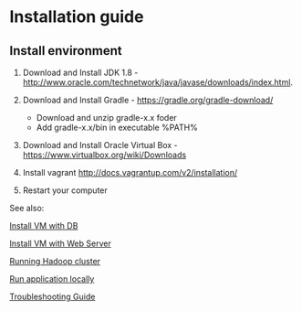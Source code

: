 # Installation guide

## Install environment
1. Download and Install JDK 1.8 - http://www.oracle.com/technetwork/java/javase/downloads/index.html.
2. Download and Install Gradle - https://gradle.org/gradle-download/

	* Download and unzip gradle-x.x foder
	* Add gradle-x.x/bin in executable %PATH%
3. Download and Install Oracle Virtual Box - https://www.virtualbox.org/wiki/Downloads
4. Install vagrant http://docs.vagrantup.com/v2/installation/
5. Restart your computer

See also:

[Install VM with DB](https://github.com/yegor86/my-cloud-drive/blob/master/docs/Database.md)

[Install VM with Web Server](https://github.com/yegor86/my-cloud-drive/blob/master/docs/WebServer.md)

[Running Hadoop cluster](https://github.com/yegor86/my-cloud-drive/blob/master/docs/Hadoop.md)

[Run application locally](https://github.com/yegor86/my-cloud-drive/blob/master/docs/RunLocally.md.md)

[Troubleshooting Guide](https://github.com/yegor86/my-cloud-drive/blob/master/docs/TroubleshootingGuide.md)
